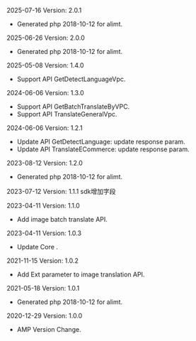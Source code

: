2025-07-16 Version: 2.0.1
- Generated php 2018-10-12 for alimt.

2025-06-26 Version: 2.0.0
- Generated php 2018-10-12 for alimt.

2025-05-08 Version: 1.4.0
- Support API GetDetectLanguageVpc.


2024-06-06 Version: 1.3.0
- Support API GetBatchTranslateByVPC.
- Support API TranslateGeneralVpc.


2024-06-06 Version: 1.2.1
- Update API GetDetectLanguage: update response param.
- Update API TranslateECommerce: update response param.


2023-08-12 Version: 1.2.0
- Generated php 2018-10-12 for alimt.

2023-07-12 Version: 1.1.1
sdk增加字段

2023-04-11 Version: 1.1.0
- Add image batch translate API.

2023-04-11 Version: 1.0.3
- Update Core .

2021-11-15 Version: 1.0.2
- Add Ext parameter to image translation API.

2021-05-18 Version: 1.0.1
- Generated php 2018-10-12 for alimt.

2020-12-29 Version: 1.0.0
- AMP Version Change.

